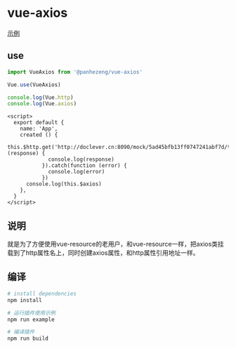 # vue-axios

[示例](https://panhezeng.github.io/vue-axios/)

## use

```javascript
import VueAxios from '@panhezeng/vue-axios'

Vue.use(VueAxios)

console.log(Vue.http)
console.log(Vue.axios)
```

```vue
<script>
  export default {
    name: 'App',
    created () {
      this.$http.get('http://doclever.cn:8090/mock/5ad45bfb13ff0747241abf7d/test').then(function (response) {
             console.log(response)
           }).catch(function (error) {
             console.log(error)
           })
      console.log(this.$axios)     
    },
  }
</script>
```



## 说明

   就是为了方便使用vue-resource的老用户，和vue-resource一样，把axios类挂载到了http属性名上，同时创建axios属性，和http属性引用地址一样。

## 编译

``` bash
# install dependencies
npm install

# 运行插件使用示例
npm run example

# 编译插件
npm run build
```

